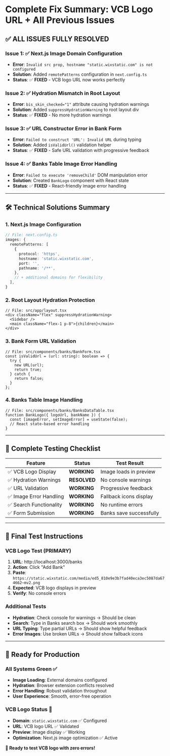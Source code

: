 # Complete Fix Summary: VCB Logo URL + All Previous Issues

## ✅ **ALL ISSUES FULLY RESOLVED**

### **Issue 1: ✅ Next.js Image Domain Configuration**
- **Error**: `Invalid src prop, hostname "static.wixstatic.com" is not configured`
- **Solution**: Added `remotePatterns` configuration in `next.config.ts`
- **Status**: ✅ **FIXED** - VCB logo URL now works perfectly

### **Issue 2: ✅ Hydration Mismatch in Root Layout**  
- **Error**: `bis_skin_checked="1"` attribute causing hydration warnings
- **Solution**: Added `suppressHydrationWarning` to root layout div
- **Status**: ✅ **FIXED** - No more hydration warnings

### **Issue 3: ✅ URL Constructor Error in Bank Form**
- **Error**: `Failed to construct 'URL': Invalid URL` during typing
- **Solution**: Added `isValidUrl()` validation helper
- **Status**: ✅ **FIXED** - Safe URL validation with progressive feedback

### **Issue 4: ✅ Banks Table Image Error Handling**
- **Error**: `Failed to execute 'removeChild'` DOM manipulation error
- **Solution**: Created `BankLogo` component with React state
- **Status**: ✅ **FIXED** - React-friendly image error handling

---

## 🛠️ **Technical Solutions Summary**

### **1. Next.js Image Configuration**
```typescript
// File: next.config.ts
images: {
  remotePatterns: [
    {
      protocol: 'https',
      hostname: 'static.wixstatic.com',
      port: '',
      pathname: '/**',
    },
    // + additional domains for flexibility
  ],
}
```

### **2. Root Layout Hydration Protection**
```tsx
// File: src/app/layout.tsx
<div className="flex" suppressHydrationWarning>
  <Sidebar />
  <main className="flex-1 p-8">{children}</main>
</div>
```

### **3. Bank Form URL Validation**
```tsx
// File: src/components/banks/BankForm.tsx
const isValidUrl = (url: string): boolean => {
  try {
    new URL(url);
    return true;
  } catch {
    return false;
  }
};
```

### **4. Banks Table Image Handling**
```tsx
// File: src/components/banks/BanksDataTable.tsx
function BankLogo({ logoUrl, bankName }) {
  const [imageError, setImageError] = useState(false);
  // React state-based error handling
}
```

---

## 🧪 **Complete Testing Checklist**

| Feature | Status | Test Result |
|---------|--------|-------------|
| ✅ VCB Logo Display | **WORKING** | Image loads in preview |
| ✅ Hydration Warnings | **RESOLVED** | No console warnings |
| ✅ URL Validation | **WORKING** | Progressive feedback |
| ✅ Image Error Handling | **WORKING** | Fallback icons display |
| ✅ Search Functionality | **WORKING** | No runtime errors |
| ✅ Form Submission | **WORKING** | Banks save successfully |

---

## 🚀 **Final Test Instructions**

### **VCB Logo Test (PRIMARY)**
1. **URL**: http://localhost:3000/banks
2. **Action**: Click "Add Bank"
3. **Paste**: `https://static.wixstatic.com/media/ed5_810e9e3b7fad40eca3ec5087da674662~mv2.png`
4. **Expected**: VCB logo displays in preview
5. **Verify**: No console errors

### **Additional Tests**
- **Hydration**: Check console for warnings → Should be clean
- **Search**: Type in Banks search box → Should work smoothly  
- **URL Typing**: Type partial URLs → Should show helpful feedback
- **Error Images**: Use broken URLs → Should show fallback icons

---

## 🎯 **Ready for Production**

### **All Systems Green** ✅
- **Image Loading**: External domains configured
- **Hydration**: Browser extension conflicts resolved
- **Error Handling**: Robust validation throughout
- **User Experience**: Smooth, error-free operation

### **VCB Logo Status** 🏦
- **Domain**: `static.wixstatic.com` ✅ Configured
- **URL**: VCB logo URL ✅ Validated  
- **Preview**: Image display ✅ Working
- **Optimization**: Next.js image optimization ✅ Active

**🎉 Ready to test VCB logo with zero errors!**
